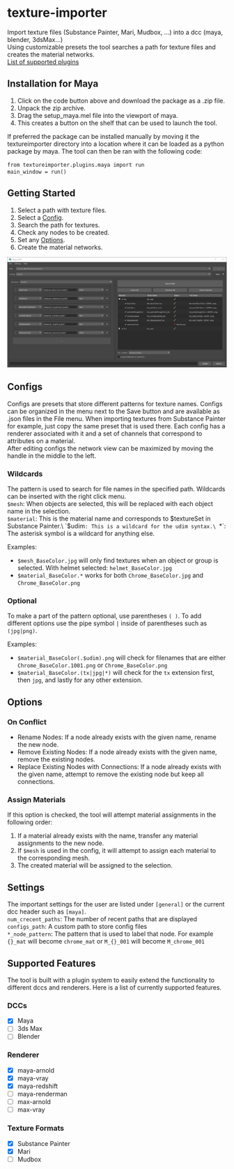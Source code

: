 # texture-importer
Import texture files (Substance Painter, Mari, Mudbox, ...) into a dcc (maya, blender, 3dsMax...)\
Using customizable presets the tool searches a path for texture files and creates the material networks.\
[List of supported plugins](#supported-features)

## Installation for Maya
1. Click on the code button above and download the package as a .zip file.
2. Unpack the zip archive.
3. Drag the setup_maya.mel file into the viewport of maya.
4. This creates a button on the shelf that can be used to launch the tool.

If preferred the package can be installed manually by moving it the textureimporter directory into a location where it can be loaded as a python package by maya. The tool can then be ran with the following code:
```
from textureimporter.plugins.maya import run
main_window = run()
```

## Getting Started
1. Select a path with texture files.
2. Select a [Config](#configs).
3. Search the path for textures.
4. Check any nodes to be created.
5. Set any [Options](#options).
6. Create the material networks.

![Textureimporter Dialog](images/textureimporter_dialog.jpg)

## Configs
Configs are presets that store different patterns for texture names. Configs can be organized in the menu next to the Save button and are available as .json files in the File menu. When importing textures from Substance Painter for example, just copy the same preset that is used there. Each config has a renderer associated with it and a set of channels that correspond to attributes on a material.\
After editing configs the network view can be maximized by moving the handle in the middle to the left.

### Wildcards
The pattern is used to search for file names in the specified path. Wildcards can be inserted with the right click menu.\
`$mesh`: When objects are selected, this will be replaced with each object name in the selection.\
`$material`: This is the material name and corresponds to $textureSet in Substance Painter.\
`$udim`: This is a wildcard for the udim syntax.\
`*`: The asterisk symbol is a wildcard for anything else.

Examples:
- `$mesh_BaseColor.jpg` will only find textures when an object or group is selected. With helmet selected: `helmet_BaseColor.jpg`
- `$material_BaseColor.*` works for both `Chrome_BaseColor.jpg` and `Chrome_BaseColor.png`

### Optional
To make a part of the pattern optional, use parentheses `( )`. To add different options use the pipe symbol `|` inside of parentheses such as `(jpg|png)`.

Examples:
- `$material_BaseColor(.$udim).png` will check for filenames that are either `Chrome_BaseColor.1001.png` or `Chrome_BaseColor.png`
- `$material_BaseColor.(tx|jpg|*)` will check for the `tx` extension first, then `jpg`, and lastly for any other extension.

## Options
### On Conflict
- Rename Nodes: If a node already exists with the given name, rename the new node.
- Remove Existing Nodes: If a node already exists with the given name, remove the existing nodes.
- Replace Existing Nodes with Connections: If a node already exists with the given name, attempt to remove the existing node but keep all connections.

### Assign Materials
If this option is checked, the tool will attempt material assignments in the following order:
1. If a material already exists with the name, transfer any material assignments to the new node.
2. If `$mesh` is used in the config, it will attempt to assign each material to the corresponding mesh.
3. The created material will be assigned to the selection.

## Settings
The important settings for the user are listed under `[general]` or the current dcc header such as `[maya]`.\
`num_crecent_paths`: The number of recent paths that are displayed\
`configs_path`: A custom path to store config files\
`*_node_pattern`: The pattern that is used to label that node. For example `{}_mat` will become `chrome_mat` or `M_{}_001` will become `M_chrome_001`

## Supported Features
The tool is built with a plugin system to easily extend the functionality to different dccs and renderers. Here is a list of currently supported features.

### DCCs
- [x] Maya
- [ ] 3ds Max
- [ ] Blender

### Renderer
- [x] maya-arnold
- [x] maya-vray
- [x] maya-redshift
- [ ] maya-renderman
- [ ] max-arnold
- [ ] max-vray

### Texture Formats
- [x] Substance Painter
- [x] Mari
- [ ] Mudbox
